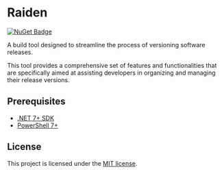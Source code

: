 # Raiden

 [![NuGet Badge](https://buildstats.info/nuget/Raiden?includePreReleases=true)](https://www.nuget.org/packages/Raiden)
 
 A build tool designed to streamline the process of versioning software releases. 
 
 This tool provides a comprehensive set of features and functionalities that are specifically aimed at assisting developers in organizing and managing their release versions.

 ## Prerequisites

  - [.NET 7+ SDK](https://dotnet.microsoft.com/en-us/download/dotnet)
  - [PowerShell 7+](https://github.com/PowerShell/PowerShell)

 ## License

  This project is licensed under the [MIT license](/LICENSE.md).
